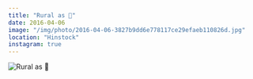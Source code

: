 ```yaml
---
title: "Rural as 🐴"
date: 2016-04-06
image: "/img/photo/2016-04-06-3827b9dd6e778117ce29efaeb110826d.jpg"
location: "Hinstock"
instagram: true
---
```


![Rural as 🐴](/img/photo/2016-04-06-3827b9dd6e778117ce29efaeb110826d.jpg)
